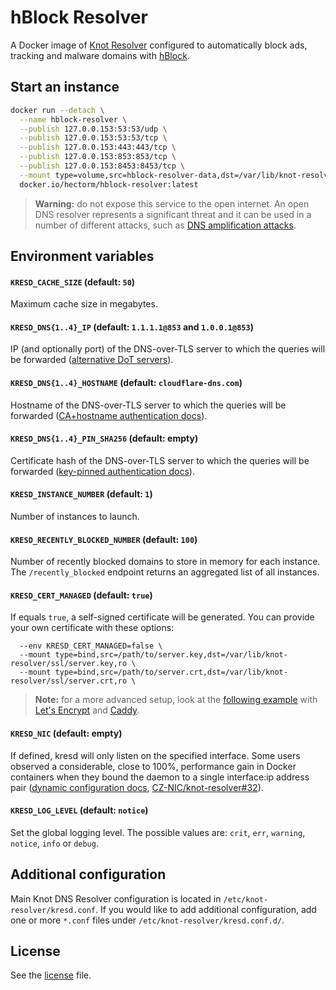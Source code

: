 # hBlock Resolver

A Docker image of [Knot Resolver](https://www.knot-resolver.cz) configured to automatically block ads, tracking and malware domains with
[hBlock](https://github.com/hectorm/hblock).

## Start an instance

```sh
docker run --detach \
  --name hblock-resolver \
  --publish 127.0.0.153:53:53/udp \
  --publish 127.0.0.153:53:53/tcp \
  --publish 127.0.0.153:443:443/tcp \
  --publish 127.0.0.153:853:853/tcp \
  --publish 127.0.0.153:8453:8453/tcp \
  --mount type=volume,src=hblock-resolver-data,dst=/var/lib/knot-resolver/ \
  docker.io/hectorm/hblock-resolver:latest
```

> **Warning:** do not expose this service to the open internet. An open DNS resolver represents a significant threat and it can be used in a number of
> different attacks, such as [DNS amplification attacks](https://www.cloudflare.com/learning/ddos/dns-amplification-ddos-attack/).

## Environment variables

#### `KRESD_CACHE_SIZE` (default: `50`)
Maximum cache size in megabytes.

#### `KRESD_DNS{1..4}_IP` (default: `1.1.1.1@853` and `1.0.0.1@853`)
IP (and optionally port) of the DNS-over-TLS server to which the queries will be forwarded
([alternative DoT servers](https://dnsprivacy.org/wiki/display/DP/DNS+Privacy+Public+Resolvers#DNSPrivacyPublicResolvers-DNS-over-TLS(DoT))).

#### `KRESD_DNS{1..4}_HOSTNAME` (default: `cloudflare-dns.com`)
Hostname of the DNS-over-TLS server to which the queries will be forwarded
([CA+hostname authentication docs](https://knot-resolver.readthedocs.io/en/stable/modules-policy.html#ca-hostname-authentication)).

#### `KRESD_DNS{1..4}_PIN_SHA256` (default: empty)
Certificate hash of the DNS-over-TLS server to which the queries will be forwarded
([key-pinned authentication docs](https://knot-resolver.readthedocs.io/en/stable/modules-policy.html#key-pinned-authentication)).

#### `KRESD_INSTANCE_NUMBER` (default: `1`)
Number of instances to launch.

#### `KRESD_RECENTLY_BLOCKED_NUMBER` (default: `100`)
Number of recently blocked domains to store in memory for each instance.
The `/recently_blocked` endpoint returns an aggregated list of all instances.

#### `KRESD_CERT_MANAGED` (default: `true`)
If equals `true`, a self-signed certificate will be generated. You can provide your own certificate with these options:
```
  --env KRESD_CERT_MANAGED=false \
  --mount type=bind,src=/path/to/server.key,dst=/var/lib/knot-resolver/ssl/server.key,ro \
  --mount type=bind,src=/path/to/server.crt,dst=/var/lib/knot-resolver/ssl/server.crt,ro \
```
> **Note:** for a more advanced setup, look at the [following example](examples/caddy) with [Let's Encrypt](https://letsencrypt.org) and
[Caddy](https://caddyserver.com/).

#### `KRESD_NIC` (default: empty)
If defined, kresd will only listen on the specified interface. Some users observed a considerable, close to 100%, performance gain in Docker
containers when they bound the daemon to a single interface:ip address pair
([dynamic configuration docs](https://knot-resolver.readthedocs.io/en/latest/daemon-scripting.html?highlight=docker#lua-scripts),
[CZ-NIC/knot-resolver#32](https://github.com/CZ-NIC/knot-resolver/pull/32)).

#### `KRESD_LOG_LEVEL` (default: `notice`)
Set the global logging level. The possible values are: `crit`, `err`, `warning`, `notice`, `info` or `debug`.

## Additional configuration

Main Knot DNS Resolver configuration is located in `/etc/knot-resolver/kresd.conf`. If you would like to add additional configuration, add one or more
`*.conf` files under `/etc/knot-resolver/kresd.conf.d/`.

## License

See the [license](LICENSE.md) file.
